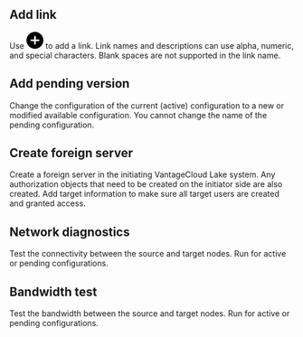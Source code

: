 
## Add link


Use ![""](Images/jco1689789992186.svg) to add a link. Link names and descriptions can use alpha, numeric, and special characters. Blank spaces are not supported in the link name.

## Add pending version


Change the configuration of the current (active) configuration to a new or modified available configuration. You cannot change the name of the pending configuration.

## Create foreign server


Create a foreign server in the initiating VantageCloud Lake system. Any authorization objects that need to be created on the initiator side are also created. Add target information to make sure all target users are created and granted access.

## Network diagnostics


Test the connectivity between the source and target nodes. Run for active or pending configurations.

## Bandwidth test


Test the bandwidth between the source and target nodes. Run for active or pending configurations.

